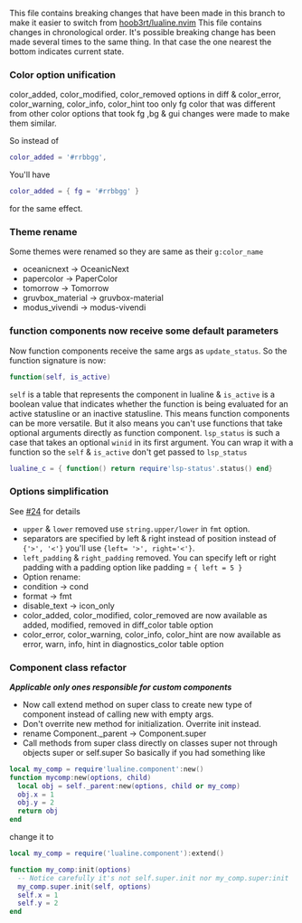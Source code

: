 This file contains breaking changes that have been made in this branch to
make it easier to switch from [hoob3rt/lualine.nvim](https://github.com/hoob3rt/lualine.nvim)
This file contains changes in chronological order. It's possible breaking change
has been made several times to the same thing. In that case the one nearest the
bottom indicates current state.

### Color option unification
color_added, color_modified, color_removed options in diff & color_error,
color_warning, color_info, color_hint too only fg color that was different
from other color options that took fg ,bg & gui changes were made to make
them similar.

So instead of
```lua
color_added = '#rrbbgg',
```
You'll have
```lua
color_added = { fg = '#rrbbgg' }
```
for the same effect.

### Theme rename
Some themes were renamed so they are same as their `g:color_name`
- oceanicnext      -> OceanicNext
- papercolor       -> PaperColor
- tomorrow         -> Tomorrow
- gruvbox_material -> gruvbox-material
- modus_vivendi    -> modus-vivendi

### function components now receive some default parameters
Now function components receive the same args as `update_status`. So the function
signature is now:
```lua
function(self, is_active)
```
`self` is a table that represents the component in lualine & `is_active` is
a boolean value that indicates whether the function is being evaluated
for an active statusline or an inactive statusline. This means function components
can be more versatile. But it also means you can't use functions that take
optional arguments directly as function component. `lsp_status` is such
a case that takes an optional `winid` in its first argument.
You can wrap it with a function so the `self` & `is_active` don't
get passed to `lsp_status`
```lua
lualine_c = { function() return require'lsp-status'.status() end}
```

### Options simplification
See [#24](https://github.com/nvim-lualine/lualine.nvim/pull/24) for details
- `upper` & `lower` removed use `string.upper/lower` in `fmt` option.
- separators are specified by left & right instead of position
  instead of `{'>', '<'}` you'll use `{left= '>', right='<'}`.
- `left_padding` & `right_padding` removed. You can specify left or right
  padding with a padding option like padding = `{ left = 5 }`
- Option rename:
 - condition -> cond
 - format -> fmt
 - disable_text -> icon_only
- color_added, color_modified, color_removed are now available as added,
modified, removed in diff_color table option
- color_error, color_warning, color_info, color_hint are now available
as error, warn, info, hint in diagnostics_color table option

### Component class refactor
***Applicable only ones responsible for custom components***
- Now call extend method on super class to create new type of component instead of calling new with empty args.
- Don't overrite new method for initialization. Overrite init instead.
- rename Component._parent -> Component.super
- Call methods from super class directly on classes super not through
  objects super or self.super
So basically if you had something like
```lua
local my_comp = require'lualine.component':new()
function mycomp:new(options, child)
  local obj = self._parent:new(options, child or my_comp)
  obj.x = 1
  obj.y = 2
  return obj
end
```
change it to
```lua
local my_comp = require('lualine.component'):extend()

function my_comp:init(options)
  -- Notice carefully it's not self.super.init nor my_comp.super:init
  my_comp.super.init(self, options)
  self.x = 1
  self.y = 2
end
```

